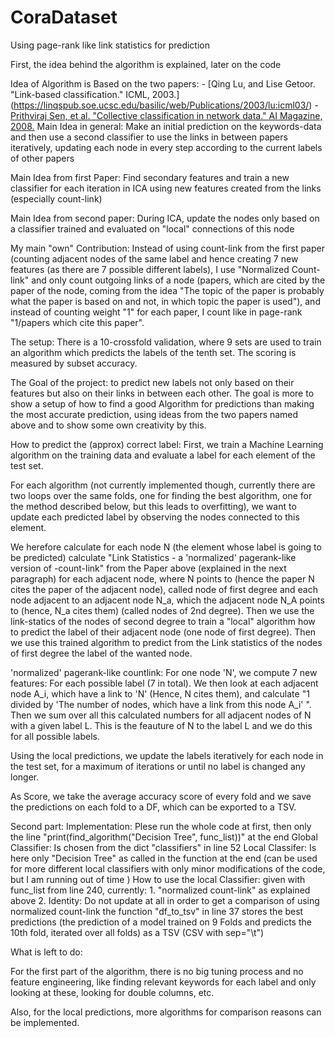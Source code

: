 # CoraDataset
Using page-rank like link statistics for prediction

First, the idea behind the algorithm is explained, later on the code


Idea of Algorithm is Based on the two papers:
    - [Qing Lu, and Lise Getoor. "Link-based classification." ICML, 2003.]    (https://linqspub.soe.ucsc.edu/basilic/web/Publications/2003/lu:icml03/)
    - [Prithviraj Sen, et al. "Collective classification in network data." AI Magazine, 2008.](https://linqspub.soe.ucsc.edu/basilic/web/Publications/2008/sen:aimag08/)
Main Idea in general: Make an initial prediction on the keywords-data and then use a second classifier to use the links in between papers iteratively, updating each node in every step according to the current labels of other papers

Main Idea from first Paper: Find secondary features and train a new classifier for each iteration in ICA using new features created from the links (especially count-link)

Main Idea from second paper: During ICA, update the nodes only based on a classifier trained and evaluated on "local" connections of this node
    
My main "own" Contribution: Instead of using count-link from the first paper (counting adjacent nodes of the same label and hence creating 7 new features (as there are 7 possible different labels), I use "Normalized Count-link" and only count outgoing links of a node (papers, which are cited by the paper of the node, coming from the idea "The topic of the paper is probably what the paper is based on and not, in which topic the paper is used"), and instead of counting weight "1" for each paper, I count like in page-rank "1/papers which cite this paper".
    
The setup: There is a 10-crossfold validation, where 9 sets are used to train an algorithm which predicts the labels of the tenth set. The scoring is measured by subset accuracy.

The Goal of the project: to predict new labels not only based on their features but also on their links in between each other. The goal is more to show a setup of how to find a good Algorithm for predictions than making the most accurate prediction, using ideas from the two papers named above and to show some own creativity by this.

How to predict the (approx) correct label:
First, we train a Machine Learning algorithm on the training data and evaluate a label for each element of the test set. 

For each algorithm (not currently implemented though, currently there are two loops over the same folds, one for finding the best algorithm, one for the method described below, but this leads to overfitting), we want to update each predicted label by observing the nodes connected to this element. 

We herefore calculate for each node N (the element whose label is going to be predicted) calculate "Link Statistics - a 'normalized' pagerank-like version of -count-link" from the Paper above (explained in the next paragraph) for each adjacent node, where N points to (hence the paper N cites the paper of the adjacent node), called node of first degree and each node adjacent to an adjacent node N_a, which the adjacent node N_A points to (hence, N_a cites them) (called nodes of 2nd degree). Then we use the link-statics of the nodes of second degree to train a "local" algorithm how to predict the label of their adjacent node (one node of first degree). Then we use this trained algorithm to predict from the Link statistics of the nodes of first degree the label of the wanted node.

'normalized' pagerank-like countlink: For one node 'N', we compute 7 new features: For each possible label (7 in total). We then look at each adjacent node A_i, which have a link to 'N' (Hence, N cites them), and calculate "1 divided by 'The number of nodes, which have a link from this node A_i' ". Then we sum over all this calculated numbers for all adjacent nodes of N with a given label L. This is the feauture of N to the label L and we do this for all possible labels.

Using the local predictions, we update the labels iteratively for each node in the test set, for a maximum of iterations or until no label is changed any longer. 

As Score, we take the average accuracy score of every fold and we save the predictions on each fold to a DF, which can be exported to a TSV.


Second part: Implementation:
    Plese run the whole code at first, then only the line
    "print(find_algorithm("Decision Tree", func_list))" at the end
    Global Classifier: Is chosen from the dict "classifiers" in line 52
    Local Classifer: Is here only "Decision Tree" as called in the function at the end (can be used for more different local classifiers with only minor modifications of the code, but I am running out of time )
    How to use the local Classifier: given with func_list from line 240, currently: 
      1. "normalized count-link" as explained above
      2. Identity: Do not update at all in order to get a comparison of using normalized count-link
    the function "df_to_tsv" in line 37 stores the best predictions (the prediction of a model trained on 9 Folds and predicts the 10th fold, iterated over all folds) as a TSV (CSV with sep="\t")
    
    
     
     
     
What is left to do:

For the first part of the algorithm, there is no big tuning process and no feature engineering, like finding relevant keywords for each label and only looking at these, looking for double columns, etc. 

Also, for the local predictions, more algorithms for comparison reasons can be implemented.
